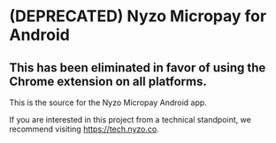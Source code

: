 # (DEPRECATED) Nyzo Micropay for Android

## This has been eliminated in favor of using the Chrome extension on all platforms.

This is the source for the Nyzo Micropay Android app.

If you are interested in this project from a technical standpoint, we recommend visiting https://tech.nyzo.co.
